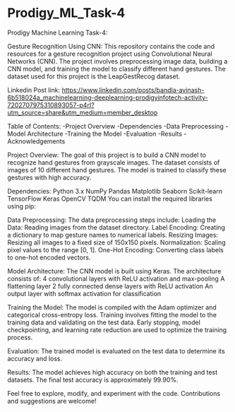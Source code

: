 # Prodigy_ML_Task-4

Prodigy Machine Learning Task-4:

Gesture Recognition Using CNN:
This repository contains the code and resources for a gesture recognition project using Convolutional Neural Networks (CNN). The project involves preprocessing image data, building a CNN model, 
and training the model to classify different hand gestures. The dataset used for this project is the LeapGestRecog dataset.

Linkedin Post link:
https://www.linkedin.com/posts/bandla-avinash-6b518024a_machinelearning-deeplearning-prodigyinfotech-activity-7202707975310893057-p4rI?utm_source=share&utm_medium=member_desktop

Table of Contents:
-Project Overview
-Dependencies
-Data Preprocessing
-Model Architecture
-Training the Model
-Evaluation
-Results
-Acknowledgements

Project Overview:
The goal of this project is to build a CNN model to recognize hand gestures from grayscale images. The dataset consists of images of 10 different hand gestures. The model is trained to classify 
these gestures with high accuracy.

Dependencies:
Python 3.x
NumPy
Pandas
Matplotlib
Seaborn
Scikit-learn
TensorFlow
Keras
OpenCV
TQDM
You can install the required libraries using pip:

Data Preprocessing:
The data preprocessing steps include:
Loading the Data: Reading images from the dataset directory.
Label Encoding: Creating a dictionary to map gesture names to numerical labels.
Resizing Images: Resizing all images to a fixed size of 150x150 pixels.
Normalization: Scaling pixel values to the range [0, 1].
One-Hot Encoding: Converting class labels to one-hot encoded vectors.

Model Architecture:
The CNN model is built using Keras. The architecture consists of:
4 convolutional layers with ReLU activation and max-pooling
A flattening layer
2 fully connected dense layers with ReLU activation
An output layer with softmax activation for classification

Training the Model:
The model is compiled with the Adam optimizer and categorical cross-entropy loss. Training involves fitting the model to the training data and validating on the test data. Early stopping, 
model checkpointing, and learning rate reduction are used to optimize the training process.

Evaluation:
The trained model is evaluated on the test data to determine its accuracy and loss.

Results:
The model achieves high accuracy on both the training and test datasets. The final test accuracy is approximately 99.90%.

Feel free to explore, modify, and experiment with the code. Contributions and suggestions are welcome!
